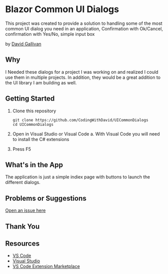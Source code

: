 # Blazor Common UI Dialogs

This project was created to provide a solution to handling some of the most common UI dialog you need in an application, Confirmation with Ok/Cancel, confirmation with Yes/No, simple input box

by [David Gallivan](http://twitter.com/CodingwithDavid)


## Why

I Needed these dialogs for a project I was working on and realized I could use them in multiple projects.  In addition, they would be a great addition to the UI library I am building as well.

## Getting Started

1. Clone this repository

   ```Command Line
   git clone https://github.com/CodingWithDavid/UICommonDialogs
   cd UICommonDialogs
   ```

1.	Open in Visual Studio or Visual Code
a.	With Visual Code you will need to install the C# extensions
2.	Press F5

## What's in the App

The application is just a simple indiex page with buttons to launch the different dialogs.

## Problems or Suggestions

[Open an issue here](https://github.com/CodingWithDavid/UICommonDialogs/issues)

## Thank You


## Resources
- [VS Code](https://code.visualstudio.com)
- [Visual Studio]( https://visualstudio.microsoft.com/)
- [VS Code Extension Marketplace](https://marketplace.visualstudio.com/vscode)

